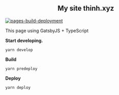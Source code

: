<h2 align="center">
  My site thinh.xyz
</h2>

[![pages-build-deployment](https://github.com/thinhlevn/thinh.xyz/actions/workflows/pages/pages-build-deployment/badge.svg?branch=gh-pages)](https://github.com/thinhlevn/thinh.xyz/actions/workflows/pages/pages-build-deployment)

This page using GatsbyJS + TypeScript


**Start developing.**
  ```shell
  yarn develop
  ```

**Build**
  ```shell
  yarn predeploy
  ```

**Deploy**
  ```shell
  yarn deploy
  ```
